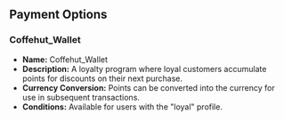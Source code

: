 ## Payment Options

### Coffehut_Wallet

- **Name:** Coffehut_Wallet
- **Description:** A loyalty program where loyal customers accumulate points for discounts on their next purchase.
- **Currency Conversion:** Points can be converted into the currency for use in subsequent transactions.
- **Conditions:** Available for users with the "loyal" profile.
